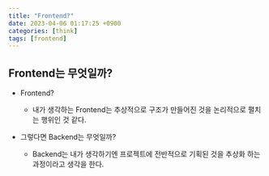 ```yaml
---
title: "Frontend?"
date: 2023-04-06 01:17:25 +0900
categories: [think]
tags: [frontend]
---
```


## Frontend는 무엇일까?

- Frontend?

  - 내가 생각하는 Frontend는 추상적으로 구조가 만들어진 것을 논리적으로 펼치는 행위인 것 같다.

- 그렇다면 Backend는 무엇일까?
  - Backend는 내가 생각하기엔 프로젝트에 전반적으로 기획된 것을 추상화 하는 과정이라고 생각을 한다.
